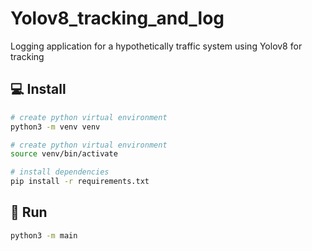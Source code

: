 # Yolov8_tracking_and_log
Logging application for a hypothetically traffic system using Yolov8 for tracking

## 💻 Install

~~~bash
# create python virtual environment
python3 -m venv venv
~~~

~~~bash
# create python virtual environment
source venv/bin/activate
~~~

~~~bash
# install dependencies
pip install -r requirements.txt
~~~

## 🚀 Run

~~~bash
python3 -m main
~~~